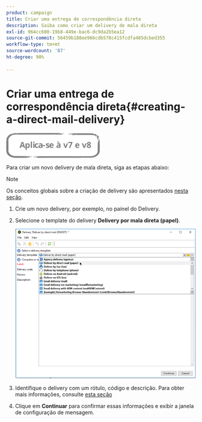 ```yaml
---
product: campaign
title: Criar uma entrega de correspondência direta
description: Saiba como criar um delivery de mala direta
exl-id: 964cc600-19b8-449e-bac6-dc9da2b5ea12
source-git-commit: 56459b188ee966cdb578c415fcdfa485dcbed355
workflow-type: tm+mt
source-wordcount: '87'
ht-degree: 90%

---
```


# Criar uma entrega de correspondência direta{#creating-a-direct-mail-delivery}

![](../../assets/common.svg)

Para criar um novo delivery de mala direta, siga as etapas abaixo:

>[!NOTE]
>
>Os conceitos globais sobre a criação de delivery são apresentados [nesta seção](steps-about-delivery-creation-steps.md).

1. Crie um novo delivery, por exemplo, no painel do Delivery.
1. Selecione o template do delivery **Delivery por mala direta (papel)**.

   ![](assets/direct_mail.png)

1. Identifique o delivery com um rótulo, código e descrição. Para obter mais informações, consulte [esta seção](steps-create-and-identify-the-delivery.md#identifying-the-delivery)
1. Clique em **Continuar** para confirmar essas informações e exibir a janela de configuração de mensagem.
